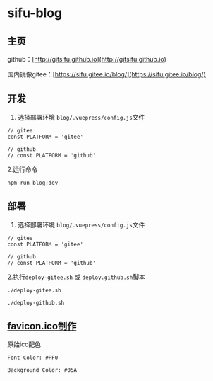 # sifu-blog

## 主页
github：[http://gitsifu.github.io](http://gitsifu.github.io)

国内镜像gitee：[https://sifu.gitee.io/blog/](https://sifu.gitee.io/blog/)

## 开发

1. 选择部署环境
`blog/.vuepress/config.js`文件
```
// gitee
const PLATFORM = 'gitee'

// github
// const PLATFORM = 'github'
```

2.运行命令
```
npm run blog:dev
```

## 部署

1. 选择部署环境
`blog/.vuepress/config.js`文件
```
// gitee
const PLATFORM = 'gitee'

// github
// const PLATFORM = 'github'
```

2.执行`deploy-gitee.sh` 或 `deploy.github.sh`脚本
```
./deploy-gitee.sh

./deploy-github.sh
```

## [favicon.ico制作](https://favicon.io/favicon-generator/)

原始ico配色
```
Font Color: #FF0
   
Background Color: #05A
```

